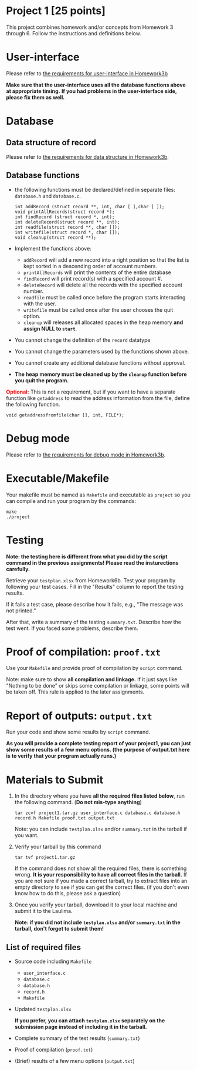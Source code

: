 # Project 1 [25 points]

This project combines homework and/or concepts from Homework 3 through 6.
Follow the instructions and definitions below.

# User-interface

Please refer to [the requirements for user-interface in Homework3b](../hw3b/hw3b.html#user-interface)

**Make sure that the user-interface uses all the database functions above at appropriate timing.**
**If you had problems in the user-interface side, please fix them as well.**

# Database

## Data structure of record

Please refer to [the requirements for data structure in Homework3b](../hw3b/hw3b.html#data-structure-of-record).

## Database functions

- the following functions must be declared/defined in separate files: `database.h` and `database.c`.

   ```
   int addRecord (struct record **, int, char [ ],char [ ]);
   void printAllRecords(struct record *);
   int findRecord (struct record *, int);
   int deleteRecord(struct record **, int);
   int readfile(struct record **, char []);
   int writefile(struct record *, char []);
   void cleanup(struct record **);
   ```

- Implement the functions above:

   - `addRecord` will add a new record into a right position so that the list is kept sorted in a descending order of account numbers. <!-- check this every semester -->
   <!-- - `addRecord` does not accept a duplicate account number. -->
   <!--- `printRecord` will print the record with the matching account number.-->
   - `printAllRecords` will print the contents of the entire database
   - `findRecord` will print record(s) with a specified account #.
   - `deleteRecord` will delete all the records with the specified account number. <!-- check this every semester -->
   - `readfile` must be called once before the program starts interacting with the user.
   - `writefile` must be called once after the user chooses the quit option.
   - `cleanup` will releases all allocated spaces in the heap memory **and assign NULL to `start`**.

- You cannot change the definition of the `record` datatype
- You cannot change the parameters used by the functions shown above.
- You cannot create any additional database functions without approval.
- **The heap memory must be cleaned up by the `cleanup` function before you quit the program.**

<strong style="color:red">Optional:</strong> This is not a requirement, but if you want to have a separate function like `getaddress` to read the address information from the file, define the following function.

   `void getaddressfromfile(char [], int, FILE*);`

# Debug mode

Please refer to [the requirements for debug mode in Homework3b](../hw3b/hw3b.html#debug-mode).

# Executable/Makefile

Your makefile must be named as `Makefile` and executable as `project`
so you can compile and run your program by the commands:
```
make
./project
```

# Testing

**Note: the testing here is different from what you did by the script command in the previous assignments! Please read the insturections carefully.**

Retrieve your `testplan.xlsx` from Homework6b. Test your program by following your test cases. Fill in the "Results" column to report the testing results.

If it fails a test case, please describe how it fails, e.g., "The message was not printed."

After that, write a summary of the testing `summary.txt`. Describe how the test went. If you faced some problems, describe them.

<!--
# Shell script & GIT

<strong style="color:red">Please proceed after completing everything above! You need your completed source code to finish this part.</strong>

- Create a new git repository and add `.gitignore` file

  `.gitignore` must contain

  ```
  *
  !.gitignore
  !*.c
  !*.cpp
  !*.h
  !*.sh
  !Makefile
  ```

- Write a shell script `getreport.sh` to run the following commands (research how to write a shell script!)

  ```
  git --no-pager log --graph --date-order --all --pretty=format:'%h %Cred%d %Cgreen%ad %Cblue%cn %Creset%s' --date=short
  echo
  git status
  ls -la
  rm *.o
  make
  ```

- Add all source files, including `Makefile`, `.gitignore`, and `getreport.sh` to the repository.

  **Don't forget to commit!**

- Make a branch named `project1` by the command:

  ```
  git branch project1

  ```

- Provide proof of git usage.

  In the repository directory, follow these steps:

  1. Start the script command.

    ```
    script proof.txt
    ```

  1. Run your shell script `getreport.sh` (find a way to run a shell script!)

  1. Run your program by `./project`

    Note: You only need to test one menu option and you can quit after that.

  1. Finish the script command.

    ```
    exit
    ```

  Note: keep the repository directory. You will use it for Project 2.
-->

# Proof of compilation: `proof.txt`

Use your `Makefile` and provide proof of compilation by `script` command.

Note: make sure to show **all compilation and linkage.** If it just says like "Nothing to be done" or skips some compilation or linkage, some points will be taken off. This rule is applied to the later assignments.

# Report of outputs: `output.txt`

Run your code and show some results by `script` command.

**As you will provide a complete testing report of your project1, you can just show some results of a few menu options. (the purpose of output.txt here is to verify that your program actually runs.)**

# Materials to Submit

1. In the directory where you have **all the required files listed below**, run the following command. (**Do not mis-type anything**)

   ```
   tar zcvf project1.tar.gz user_interface.c database.c database.h record.h Makefile proof.txt output.txt
   ```

   Note: you can include `testplan.xlsx` and/or `summary.txt` in the tarball if you want.

1. Verify your tarball by this command

   ```
   tar tvf project1.tar.gz
   ```
   If the command does not show all the required files, there is something wrong.
   **It is your responsibility to have all correct files in the tarball.** If you are not sure if you made a correct tarball, try to extract files into an empty directory to see if you can get the correct files. (if you don't even know how to do this, please ask a question)

1. Once you verify your tarball, download it to your local machine and submit it to the Laulima.

   **Note: if you did not include `testplan.xlsx` and/or `summary.txt` in the tarball, don't forget to submit them!**


## List of required files

- Source code including `Makefile`

   - `user_interface.c`
   - `database.c`
   - `database.h`
   - `record.h`
   - `Makefile`

   <!-- Note: an executable and object files are not a part of source code. -->

- Updated `testplan.xlsx`

   **If you prefer, you can attach `testplan.xlsx` separately on the submission page instead of including it in the tarball.**

- Complete summary of the test results (`summary.txt`)

- Proof of compilation (`proof.txt`)

- (Brief) results of a few menu options (`output.txt`)
